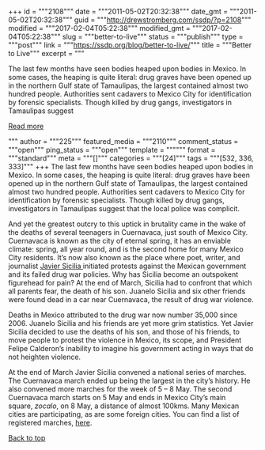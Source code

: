 +++
id = """2108"""
date = """2011-05-02T20:32:38"""
date_gmt = """2011-05-02T20:32:38"""
guid = """http://drewstromberg.com/ssdp/?p=2108"""
modified = """2017-02-04T05:22:38"""
modified_gmt = """2017-02-04T05:22:38"""
slug = """better-to-live"""
status = """publish"""
type = """post"""
link = """https://ssdp.org/blog/better-to-live/"""
title = """Better to Live"""
excerpt = """<p>The last few months have seen bodies heaped upon bodies in Mexico. In some cases, the heaping is quite literal: drug graves have been opened up in the northern Gulf state of Tamaulipas, the largest contained almost two hundred people. Authorities sent cadavers to Mexico City for identification by forensic specialists. Though killed by drug gangs, investigators in Tamaulipas suggest</p>
<div class="h10"></div>
<p><a class="more-link2 flat" href="https://ssdp.org/blog/better-to-live/">Read more</a></p>
"""
author = """225"""
featured_media = """2110"""
comment_status = """open"""
ping_status = """open"""
template = """"""
format = """standard"""
meta = """[]"""
categories = """[24]"""
tags = """[532, 336, 333]"""
+++
The last few months have seen bodies heaped upon bodies in Mexico. In some cases, the heaping is quite literal: drug graves have been opened up in the northern Gulf state of Tamaulipas, the largest contained almost two hundred people. Authorities sent cadavers to Mexico City for identification by forensic specialists. Though killed by drug gangs, investigators in Tamaulipas suggest that the local police was complicit.

And yet the greatest outcry to this uptick in brutality came in the wake of the deaths of several teenagers in Cuernavaca, just south of Mexico City. Cuernavaca is known as the city of eternal spring, it has an enviable climate: spring, all year round, and is the second home for many Mexico City residents. It&#8217;s now also known as the place where poet, writer, and journalist <a href="http://es.wikipedia.org/wiki/Javier_Sicilia">Javier Sicilia </a>initiated protests against the Mexican government and its failed drug war policies. Why has Sicilia become an outspokent figurehead for pain? At the end of March, Sicilia had to confront that which all parents fear, the death of his son. Juanelo Sicilia and six other friends were found dead in a car near Cuernavaca, the result of drug war violence.

Deaths in Mexico attributed to the drug war now number 35,000 since 2006. Juanelo Sicilia and his friends are yet more grim statistics. Yet Javier Sicilia decided to use the deaths of his son, and those of his friends, to move people to protest the violence in Mexico, its scope, and President Felipe Calderon&#8217;s inability to imagine his government acting in ways that do not heighten violence.

At the end of March Javier Sicilia convened a national series of marches. The Cuernavaca march ended up being the largest in the city&#8217;s history. He also convened more marches for the week of 5 &#8211; 8 May. The second Cuernavaca march starts on 5 May and ends in Mexico City&#8217;s main square, <em>zocalo</em>, on 8 May, a distance of almost 100kms. Many Mexican cities are participating, as are some foreign cities. You can find a list of registered marches, <a href="http://marchanacionalporlapaz.blogspot.com/">here</a>.

<a title="Back to Top" href="http://ssdp.org/news/blog/better-to-live#top">Back to top</a>
